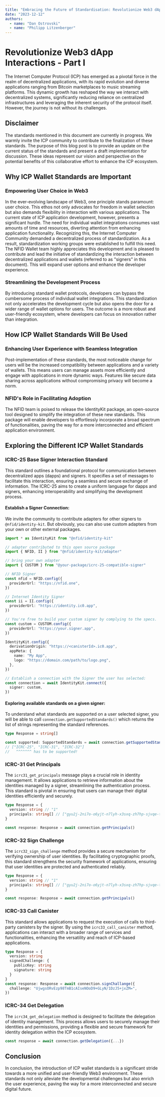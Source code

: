 ```yaml
---
title: "Embracing the Future of Standardisation: Revolutionize Web3 dApp Interactions - Part I"
date: "2023-12-12"
authors:
  - name: "Dan Ostrovski"
  - name: "Philipp Litzenberger"
---
```


# Revolutionize Web3 dApp Interactions - Part I

The Internet Computer Protocol (ICP) has emerged as a pivotal force in the realm of decentralized
applications, with its rapid evolution and diverse applications ranging from Bitcoin marketplaces to
music streaming platforms. This dynamic growth has reshaped the way we interact with decentralized
systems, significantly reducing reliance on centralized infrastructures and leveraging the inherent
security of the protocol itself. However, the journey is not without its challenges.

## Disclaimer

The standards mentioned in this document are currently in progress. We warmly invite the ICP
community to contribute to the finalization of these standards. The purpose of this blog post is to
provide an update on the current status of the standards and present a draft implementation for
discussion. These ideas represent our vision and perspective on the potential benefits of this
collaborative effort to enhance the ICP ecosystem.

## Why ICP Wallet Standards are Important

### Empowering User Choice in Web3

In the ever-evolving landscape of Web3, one principle stands paramount: user choice. This ethos not
only advocates for freedom in wallet selection but also demands flexibility in interaction with
various applications. The current state of ICP application development, however, presents a
significant hurdle. The need for individual wallet integrations consumes vast amounts of time and
resources, diverting attention from enhancing application functionality. Recognizing this, the
Internet Computer Community demanded a decentralized process of standardization. As a result,
standardization working groups were established to fulfill this need. The NFID Wallet team highly
appreciates this development and is pleased to contribute and lead the initiative of standardizing
the interaction between decentralized applications and wallets (referred to as "signers" in this
document). This will expand user options and enhance the developer experience.

### Streamlining the Development Process

By introducing standard wallet protocols, developers can bypass the cumbersome process of individual
wallet integrations. This standardization not only accelerates the development cycle but also opens
the door for a wider range of wallet options for users. The outcome is a more robust and
user-friendly ecosystem, where developers can focus on innovation rather than integration.

## How ICP Wallet Standards Will Be Used

### Enhancing User Experience with Seamless Integration

Post-implementation of these standards, the most noticeable change for users will be the increased
compatibility between applications and a variety of wallets. This means users can manage assets more
efficiently and engage with applications in more dynamic ways. Features like secure data sharing
across applications without compromising privacy will become a norm.

### NFID's Role in Facilitating Adoption

The NFID team is poised to release the IdentityKit package, an open-source tool designed to simplify
the integration of these new standards. This package will enable developers to effortlessly
incorporate a broad spectrum of functionalities, paving the way for a more interconnected and
efficient application environment.

## Exploring the Different ICP Wallet Standards

### ICRC-25 Base Signer Interaction Standard

This standard outlines a foundational protocol for communication between decentralized apps (dapps)
and signers. It specifies a set of messages to facilitate this interaction, ensuring a seamless and
secure exchange of information. The ICRC-25 aims to create a uniform language for dapps and signers,
enhancing interoperability and simplifying the development process.

#### Establish a Signer Connection:

We invite the community to contribute adapters for other signers to `@nfid/identity-kit`. But
obviously, you can also use custom adapters from your own or other external packages.

```typescript
import * as IdentityKit from "@nfid/identity-kit"

// adapter contributed to this open source package
import { NFID, II } from "@nfid/identity-kit/adapter"

// bring your own adapter
import { CUSTOM } from "@your-package/icrc-25-compatible-signer"

// NFID Signer
const nfid = NFID.config({
  providerUrl: "https://nfid.one",
})

// Internet Identity Signer
const ii = II.config({
  providerUrl: "https://identity.ic0.app",
})

// You're free to build your custom signer by complying to the specs.
const custom = CUSTOM.config({
  providerUrl: "https://your.signer.app",
})

IdentityKit.config({
  derivationOrigin: "https://<canisterId>.ic0.app",
  appMeta: {
    name: "My App",
    logo: "https://domain.com/path/to/logo.png",
  },
})

// Establish a connection with the Signer the user has selected:
const connection = await IdentityKit.connect({
  signer: custom,
})
```

#### Exploring available standards on a given signer:

To understand what standards are supported on a user selected signer, you will be able to call
`connection.getSupportedStandards()` which returns the list of strings representing the standard
references.

```typescript
type Response = string[]

const supported: SupportedStandards = await connection.getSupportedStandards()
// ["ICRC-25", "ICRC-31", "ICRC-32"]
//   ^^^^^^^ has to be supported!
```

### ICRC-31 Get Principals

The `icrc31_get_principals` message plays a crucial role in identity management. It allows
applications to retrieve information about the identities managed by a signer, streamlining the
authentication process. This standard is pivotal in ensuring that users can manage their digital
identities efficiently and securely.

```typescript
type Response = {
  version: string // "1"
  principals: string[] // ["gyu2j-2ni7o-o6yjt-n7lyh-x3sxq-zh7hp-sjvqe-t7oul-4eehb-2gvtt-Jae"]
}

const response: Response = await connection.getPrincipals()
```

### ICRC-32 Sign Challenge

The `icrc32_sign_challenge` method provides a secure mechanism for verifying ownership of user
identities. By facilitating cryptographic proofs, this standard strengthens the security framework
of applications, ensuring that user identities are protected and authenticated reliably.

```typescript
type Response = {
  version: string // "1"
  principals: string[] // ["gyu2j-2ni7o-o6yjt-n7lyh-x3sxq-zh7hp-sjvqe-t7oul-4eehb-2gvtt-Jae"]
}

const response: Response = await connection.getPrincipals()
```

### ICRC-33 Call Canister

This standard allows applications to request the execution of calls to third-party canisters by the
signer. By using the `icrc33_call_canister` method, applications can interact with a broader range
of services and functionalities, enhancing the versatility and reach of ICP-based applications.

```typescript
type Response = {
  version: string
  signedChallenge: {
    publicKey: string
    signature: string
  }
}
const response: Response = await connection.signChallange({
  challenge: "UjwgsORvEzp98TmB1cAIseNOoD9+GLyN/1DzJ5+jxZM=",
})
```

### ICRC-34 Get Delegation

The `icrc34_get_delegation` method is designed to facilitate the delegation of identity management.
This process allows users to securely manage their identities and permissions, providing a flexible
and secure framework for identity delegation within the ICP ecosystem.

```typescript
const response = await connection.getDelegation({...})
```

## Conclusion

In conclusion, the introduction of ICP wallet standards is a significant stride towards a more
unified and user-friendly Web3 environment. These standards not only alleviate the developmental
challenges but also enrich the user experience, paving the way for a more interconnected and secure
digital future.
